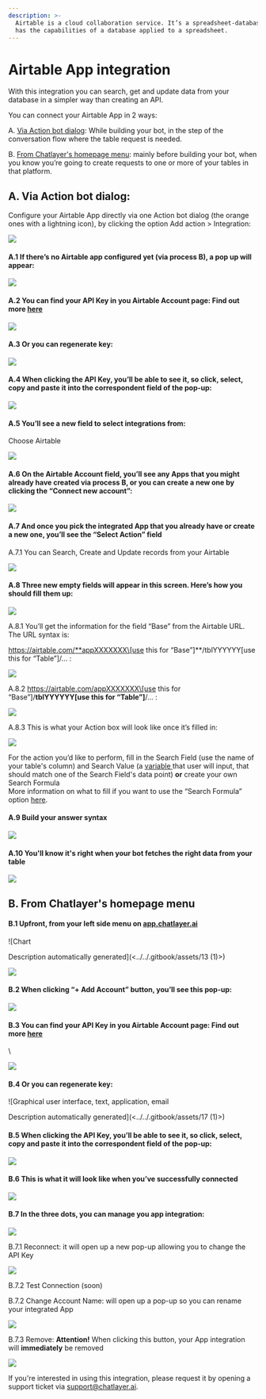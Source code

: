```yaml
---
description: >-
  Airtable is a cloud collaboration service. It’s a spreadsheet-database hybrid:
  has the capabilities of a database applied to a spreadsheet.
---
```


# Airtable App integration

With this integration you can search, get and update data from your database in a simpler way than creating an API.

You can connect your Airtable App in 2 ways:

A. [Via Action bot dialog](airtable-app-integration.md#a.-via-action-bot-dialog): While building your bot, in the step of the conversation flow where the table request is needed.

B. [From Chatlayer's homepage menu](airtable-app-integration.md#b.-from-chatlayers-homepage-menu): mainly before building your bot, when you know you’re going to create requests to one or more of your tables in that platform.

## A. Via Action bot dialog:

Configure your Airtable App directly via one Action bot dialog (the orange ones with a lightning icon), by clicking the option Add action > Integration:

![](<../../.gitbook/assets/0 (1)>)

#### A.1 If there’s no Airtable app configured yet (via process B), a pop up will appear:

![](../../.gitbook/assets/1)

#### A.2 You can find your API Key in you Airtable Account page: Find out more [here](https://support.airtable.com/hc/en-us/articles/219046777-How-do-I-get-my-API-key-)

![](<../../.gitbook/assets/2 (1)>)

#### A.3 Or you can regenerate key:&#x20;

![](<../../.gitbook/assets/3 (1)>)

#### A.4 When clicking the API Key, you’ll be able to see it, so click, select, copy and paste it into the correspondent field of the pop-up:

![](../../.gitbook/assets/4)

#### A.5 You’ll see a new field to select integrations from:

Choose Airtable

![](../../.gitbook/assets/5)

#### A.6 On the Airtable Account field, you’ll see any Apps that you might already have created via process B, or you can create a new one by clicking the “Connect new account”:

![](../../.gitbook/assets/6)

#### A.7 And once you pick the integrated App that you already have or create a new one, you’ll see the “Select Action” field

A.7.1 You can Search, Create and Update records from your Airtable

![](../../.gitbook/assets/8)

#### A.8 Three new empty fields will appear in this screen. Here’s how you should fill them up:

![](../../.gitbook/assets/9)

A.8.1 You’ll get the information for the field “Base” from the Airtable URL. The URL syntax is:

https://airtable.com/**appXXXXXXX\[use this for “Base”]**/tblYYYYYY\[use this for “Table”]/… :

![](<../../.gitbook/assets/10 (1)>)

A.8.2 https://airtable.com/appXXXXXXX\[use this for “Base”]/**tblYYYYYY\[use this for “Table”]**/… :

![](<../../.gitbook/assets/11 (1)>)

A.8.3 This is what your Action box will look like once it’s filled in:

![](../../.gitbook/assets/12)

For the action you’d like to perform, fill in the Search Field (use the name of your table's column) and Search Value (a [variable ](../../bot-answers/settings/secure-variables-gdpr.md)that user will input, that should match one of the Search Field's data point) **or** create your own Search Formula\
More information on what to fill if you want to use the “Search Formula” option [here](https://support.airtable.com/hc/en-us/articles/203255215-Formula-field-reference).

#### A.9 Build your answer syntax

![](<../../.gitbook/assets/image (678) (1) (1).png>)

#### A.10 You'll know it's right when your bot fetches the right data from your table

![](<../../.gitbook/assets/image (672) (1) (1).png>)

## B. From Chatlayer's homepage menu

#### B.1 Upfront, from your left side menu on [app.chatlayer.ai](https://app.chatlayer.ai)

![Chart

Description automatically generated](<../../.gitbook/assets/13 (1)>)

![](../../.gitbook/assets/14)

#### B.2 When clicking “+ Add Account” button, you’ll see this pop-up:

![](../../.gitbook/assets/15)

#### B.3 You can find your API Key in you Airtable Account page: Find out more [here](https://support.airtable.com/hc/en-us/articles/219046777-How-do-I-get-my-API-key-)

\


![](../../.gitbook/assets/16)

#### B.4 Or you can regenerate key:

![Graphical user interface, text, application, email

Description automatically generated](<../../.gitbook/assets/17 (1)>)

#### B.5 When clicking the API Key, you’ll be able to see it, so click, select, copy and paste it into the correspondent field of the pop-up:

![](<../../.gitbook/assets/18 (1)>)

#### B.6 This is what it will look like when you’ve successfully connected

![
](<../../.gitbook/assets/19 (1)>)

#### B.7 In the three dots, you can manage you app integration: 

![](../../.gitbook/assets/20)

B.7.1 Reconnect: it will open up a new pop-up allowing you to change the API Key

![](<../../.gitbook/assets/image (674) (1) (1) (1).png>)

B.7.2 Test Connection (soon)

B.7.2 Change Account Name: will open up a pop-up so you can rename your integrated App

![](<../../.gitbook/assets/image (680) (1).png>)

B.7.3 Remove: **Attention!** When clicking this button, your App integration will **immediately** be removed

![](<../../.gitbook/assets/image (673) (1) (1).png>)

If you're interested in using this integration, please request it by opening a support ticket via support@chatlayer.ai.
